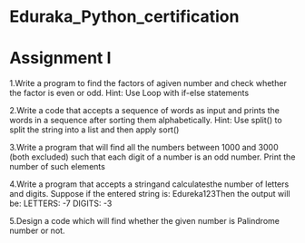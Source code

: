 # Eduraka_Python_certification

# Assignment I
1.Write a program to find the factors of agiven number and check whether the factor is even or odd. 
Hint: Use Loop with if-else statements


2.Write a code that accepts a sequence of words as input and prints the words in a sequence after sorting them alphabetically.
  Hint: Use split() to split the string into a list and then apply sort()
  

3.Write a program that will find all the numbers between 1000 and 3000 (both excluded) such that each digit of a number is an odd number. 
  Print the number of such elements
  

4.Write a program that accepts a stringand calculatesthe number of letters and digits.
  Suppose if the entered string is: Edureka123Then the output will be:
  LETTERS: -7 
  DIGITS: -3
  

5.Design a code which will find whether the given number is Palindrome number or not.
